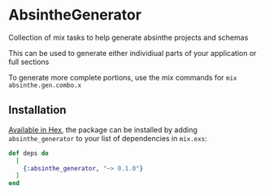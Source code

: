 # AbsintheGenerator
Collection of mix tasks to help generate absinthe
projects and schemas

This can be used to generate either individiual parts
of your application or full sections

To generate more complete portions, use the mix commands
for `mix absinthe.gen.combo.x`

## Installation

[Available in Hex](https://hex.pm/docs/publish), the package can be installed
by adding `absinthe_generator` to your list of dependencies in `mix.exs`:

```elixir
def deps do
  [
    {:absinthe_generator, "~> 0.1.0"}
  ]
end
```
